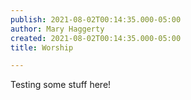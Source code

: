 ```yaml
---
publish: 2021-08-02T00:14:35.000-05:00
author: Mary Haggerty
created: 2021-08-02T00:14:35.000-05:00
title: Worship

---
```

Testing some stuff here!
